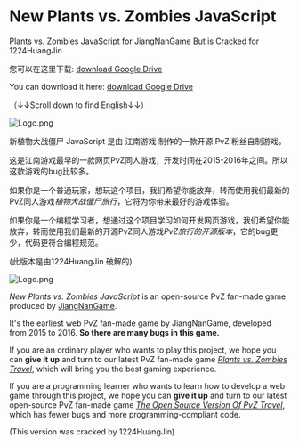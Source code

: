 # New Plants vs. Zombies JavaScript
Plants vs. Zombies JavaScript for JiangNanGame But is Cracked for 1224HuangJin


您可以在这里下载: [download Google Drive](https://drive.google.com/file/d/1URQZYa1mgmlrUmL_YEEg5-_4ZfqXgdXC/view?usp=sharing)

You can download it here: [download Google Drive](https://drive.google.com/file/d/1URQZYa1mgmlrUmL_YEEg5-_4ZfqXgdXC/view?usp=sharing)

（↓↓Scroll down to find English↓↓）

![Logo.png](https://p3-juejin.byteimg.com/tos-cn-i-k3u1fbpfcp/c57c4bb8d56c4282894981a56ced6bca~tplv-k3u1fbpfcp-jj-mark:0:0:0:0:q75.image#?w=900&h=600&s=763723&e=png&b=e5d7bf)

新植物大战僵尸 JavaScript 是由 江南游戏 制作的一款开源 PvZ 粉丝自制游戏。

这是江南游戏最早的一款网页PvZ同人游戏，开发时间在2015-2016年之间。所以这款游戏的bug比较多。

如果你是一个普通玩家，想玩这个项目，我们希望你能放弃，转而使用我们最新的PvZ同人游戏*植物大战僵尸旅行*，它将为你带来最好的游戏体验。

如果你是一个编程学习者，想通过这个项目学习如何开发网页游戏，我们希望你能放弃，转而使用我们最新的开源PvZ同人游戏*PvZ旅行的开源版本*，它的bug更少，代码更符合编程规范。

(此版本是由1224HuangJin 破解的)


![Logo.png](https://p3-juejin.byteimg.com/tos-cn-i-k3u1fbpfcp/c57c4bb8d56c4282894981a56ced6bca~tplv-k3u1fbpfcp-jj-mark:0:0:0:0:q75.image#?w=900&h=600&s=763723&e=png&b=e5d7bf)

*New Plants vs. Zombies JavaScript* is an open-source PvZ fan-made game produced by [JiangNanGame](http://www.jiangnangame.com).

It's the earliest web PvZ fan-made game by JiangNanGame, developed from 2015 to 2016. **So there are many bugs in this game.**

If you are an ordinary player who wants to play this project, we hope you can **give it up** and turn to our latest PvZ fan-made game *[Plants vs. Zombies Travel](https://angel-shadow.itch.io/pvz-travel)*, which will bring you the best gaming experience.

If you are a programming learner who wants to learn how to develop a web game through this project, we hope you can **give it up** and turn to our latest open-source PvZ fan-made game *[The Open Source Version Of PvZ Travel](https://github.com/jiangnangame/PvZ_TR_CODE)*, which has fewer bugs and more programming-compliant code.

(This version was cracked by 1224HuangJin)
